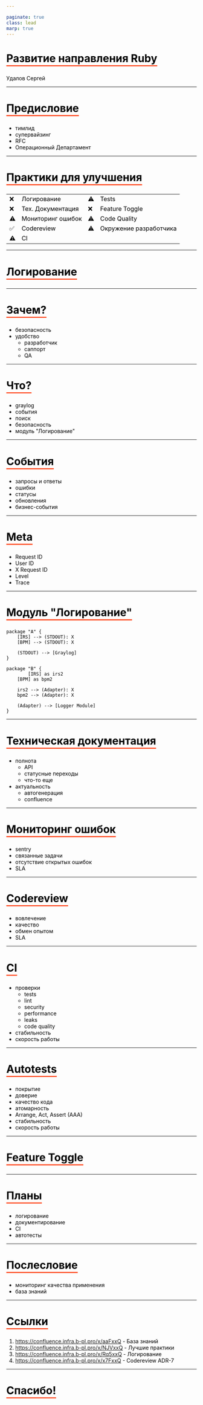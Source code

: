 ```yaml
---

paginate: true
class: lead
marp: true
---
```

<style>
  section {
  }
  h1,body,li,p { color: black; }

  h1 {
    text-decoration: underline;
    text-decoration-color: #FF5028;
    text-underline-offset: 0.3em;
    text-decoration-thickness: 0.1em;
    padding-bottom: 0.3em;
  }
  img {
    display: block;
    margin-left: auto;
    margin-right: auto;
    max-width: 90%;
  }
</style>
<!--
_paginate: false
_class: lead
-->


# Развитие направления Ruby

Удалов Сергей

---

<!-- footer: Развитие направления Ruby -->

# Предисловие

* тимлид
* супервайзинг
* RFC 
* Операционный Департамент

--- 

# Практики для улучшения

|                     |                   |             |                       |
|---------------------|-------------------|-------------|-----------------------|
|  :x:                | Логирование       |  :warning:  | Tests 
|  :x:                | Тех. Документация |  :x:        | Feature Toggle 
|  :warning:          | Мониторинг ошибок |  :warning:  | Code Quality 
|  :white_check_mark: | Codereview        |  :warning:  | Окружение разработчика
|  :warning:          | CI 





---

# Логирование


---

<!-- header: Лоигирование -->

# Зачем?

* безопасность
* удобство
  * разработчик
  * саппорт
  * QA

---

# Что?

* graylog
* события
* поиск
* безопасность
* модуль "Логирование"

<!-- footer: https://confluence.infra.b-pl.pro/x/Rq5xxQ -->

---


# События

* запросы и ответы
* ошибки
* статусы
* обновления
* бизнес-события

---

# Meta

* Request ID
* User ID
* X Request ID
* Level
* Trace

---

# Модуль "Логирование"

```plantuml
package "A" {
	[IRS] --> (STDOUT): X
	[BPM] --> (STDOUT): X

	(STDOUT) --> [Graylog]
}

package "B" {
        [IRS] as irs2
	[BPM] as bpm2

	irs2 --> (Adapter): X
	bpm2 --> (Adapter): X

	(Adapter) --> [Logger Module]
}

```

---
<!-- header: "" -->
<!-- footer: Развитие направления Ruby -->

# Техническая документация

* полнота
  * API
  * статусные переходы
  * что-то еще
* актуальность
    * автогенерация
    * confluence

---

# Мониторинг ошибок

* sentry
* связанные задачи
* отсутствие открытых ошибок
* SLA

---

# Codereview

* вовлечение
* качество
* обмен опытом
* SLA

<!--
footer: https://confluence.infra.b-pl.pro/x/x7FxxQ ADR-7
-->

---

<!-- footer: Развитие направления Ruby -->

# CI

* проверки
  * tests
  * lint
  * security
  * performance
  * leaks
  * code quality
* стабильность
* скорость работы

---

# Autotests

* покрытие
* доверие
* качество кода
* атомарность
* Arrange, Act, Assert (AAA)
* стабильность
* скорость работы

---

# Feature Toggle

---

# Планы

* логирование
* документирование
* CI
* автотесты

---

# Послесловие

* мониторинг качества применения
* база знаний

---

# Cсылки

1. https://confluence.infra.b-pl.pro/x/aaFxxQ - База знаний
1. https://confluence.infra.b-pl.pro/x/NJVxxQ - Лучшие практики
1. https://confluence.infra.b-pl.pro/x/Rq5xxQ - Логирование
1. https://confluence.infra.b-pl.pro/x/x7FxxQ - Codereview ADR-7

---

# Спасибо!
